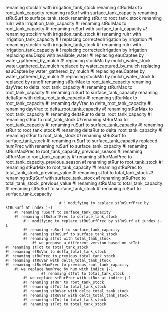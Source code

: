 renaming stockIrr with irrigation_tank_stock
renaming stRurMax to root_tank_capacity
renaming ruSurf with surface_tank_capacity
renaming stRuSurf to surface_tank_stock
renaming stRur to root_tank_stock
renaming ruIrr with irrigation_tank_capacity
            #! renaming stRurMax to root_tank_capacity
            #! renaming ruSurf with surface_tank_capacity
                #! renaming stockIrr with irrigation_tank_stock
    #! renaming ruIrr with irrigation_tank_capacity
                    # ! replacing correctedIrrigation by irrigation
                #! renaming stockIrr with irrigation_tank_stock
                #! renaming ruIrr with irrigation_tank_capacity
                # ! replacing correctedIrrigation by irrigation
                replacing eauDispo with available_water
                #! replacing eauCaptee by water_gathered_by_mulch
    #! replacing stockMc by mulch_water_stock
    water_gathered_by_mulch replaced by water_captured_by_mulch
    replacing eauCaptee by water_gathered_by_mulch
        #! replacing eauCaptee by water_gathered_by_mulch
    #! replacing stockMc by mulch_water_stock
    lr replaced by runoff
    renaming stRurMax to root_tank_capacity
    renaming dayVrac to delta_root_tank_capacity
      #! renaming stRurMax to root_tank_capacity
            #! renaming ruSurf to surface_tank_capacity
            renaming deltaRur with delta_root_tank_capacity
                        #! renaming stRurMax to root_tank_capacity
            #! renaming dayVrac to delta_root_tank_capacity
                        #! renaming dayVrac to delta_root_tank_capacity
                            #! renaming stRurMax to root_tank_capacity
    #! renaming deltaRur to delta_root_tank_capacity
      #! renaming stRur to root_tank_stock
                  #! renaming stRurMax to root_tank_capacity
            #! renaming ruSurf to surface_tank_capacity
                        #! renaming stRur to root_tank_stock
            #! renaming deltaRur to delta_root_tank_capacity
                        #! renaming stRur to root_tank_stock
            #! renaming stRuSurf to surface_tank_stock
            #! renaming ruSurf to surface_tank_capacity
            replaced humPrec with 
            renaming ruSurf to surface_tank_capacity
            #! renaming stRurMaxPrec to root_tank_capacity_previous_season
                    #! renaming stRurMax to root_tank_capacity
        #! renaming stRurMaxPrec to root_tank_capacity_previous_season
                #! renaming stRur to root_tank_stock
        #! renaming stRurMax to root_tank_capacity
                #! renaming stRuPrec to total_tank_stock_previous_value
        #! renaming stTot to total_tank_stock
        #! renaming stRuSurf with surface_tank_stock
        #! renaming stRuPrec to total_tank_stock_previous_value
            #! renaming stRuMax to total_tank_capacity
                        #! renaming stRuSurf to surface_tank_stock
        #! renaming ruSurf to surface_tank_capacity

                            # ! modifying to replace stRuSurfPrec by stRuSurf at undex j-1
        #! renaming ruSurf to surface_tank_capacity
        #! renaming stRuSurfPrec to surface_tank_stock
            # ! modifying to replace stRuSurfPrec by stRuSurf at iundex j-1
            #! renaming ruSurf to surface_tank_capacity
            #! renaming stRuSurf to surface_tank_stock
            #! renaming stTot with total_tank_stock
                #! we propose a different version based on stTot
    #! renaming stTot to total_tank_stock
    #! renaming stRuVar to delta_total_tank_stock
    #! renaming stRuPrec to previous_total_tank_stock
    #! renaming stRuVar with delta_total_tank_stock
    #! renaming stRurMaxPrec to previous_root_tank_capacity
        #! we replace humPrec by hum with indice j-1
                    #! renaming stTot to total_tank_stock
            #! we replace stRurPrec with stRur at indice j-1
            #! renaming stRur to root_tank_stock
            #! renaming stTot to total_tank_stock
            #! renaming stRuVar with delta_total_tank_stock
            #! renaming stRuVar with delta_total_tank_stock
            #! renaming stTot to total_tank_stock
            #! renaming stTot to total_tank_stock  
            

